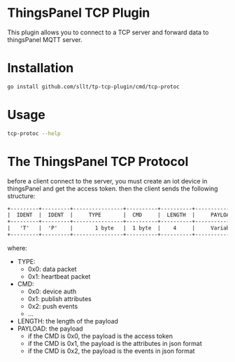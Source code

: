 ThingsPanel TCP Plugin
======================

This plugin allows you to connect to a TCP server and forward data to thingsPanel MQTT server.

# Installation
```bash
go install github.com/sllt/tp-tcp-plugin/cmd/tcp-protoc
```


# Usage
```bash
tcp-protoc --help
```


# The ThingsPanel TCP Protocol
before a client connect to the server, you must create an iot device in thingsPanel and get the access token.
then the client sends the following structure:
```html
+---------+---------+----------------+----------+----------+----------------+
|  IDENT  |  IDENT  |     TYPE       |  CMD     |  LENGTH  |     PAYLOAD    |
+---------+---------+----------------+----------+----------+----------------+
|   'T'   |  'P'    |       1 byte   |  1 byte  |    4     |     Variable   |
+---------+---------+----------------+----------+----------+----------------+
```

where:
* TYPE:
  * 0x0: data packet
  * 0x1: heartbeat packet
* CMD:
  * 0x0: device auth
  * 0x1: publish attributes
  * 0x2: push events
  * ...
* LENGTH: the length of the payload
* PAYLOAD: the payload
  * if the CMD is 0x0, the payload is the access token
  * if the CMD is 0x1, the payload is the attributes in json format
  * if the CMD is 0x2, the payload is the events in json format


